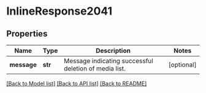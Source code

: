 # InlineResponse2041

## Properties
Name | Type | Description | Notes
------------ | ------------- | ------------- | -------------
**message** | **str** | Message indicating successful deletion of media list. | [optional] 

[[Back to Model list]](../README.md#documentation-for-models) [[Back to API list]](../README.md#documentation-for-api-endpoints) [[Back to README]](../README.md)


